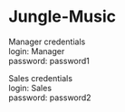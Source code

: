 # Jungle-Music

Manager credentials <br>
login: Manager <br>
password: password1


Sales credentials <br>
login: Sales <br>
password: password2